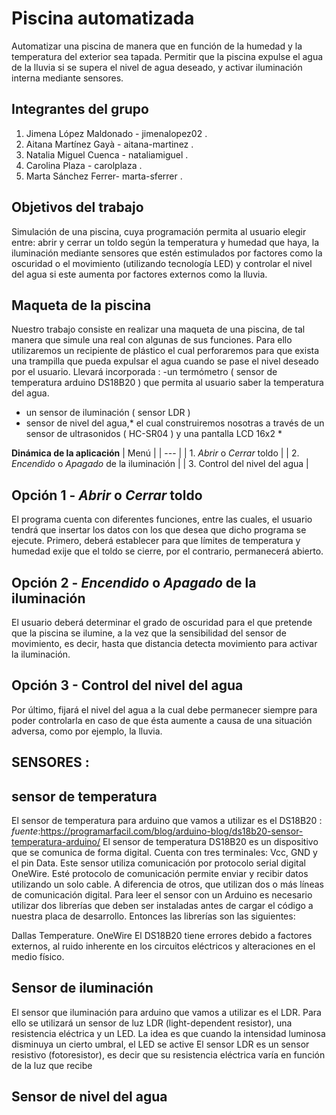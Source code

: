 # Piscina automatizada

Automatizar una piscina de manera que en función de la humedad y la temperatura del exterior sea tapada. Permitir que la piscina expulse el agua de la lluvia si se supera el nivel de agua deseado, y activar iluminación interna mediante sensores.

## Integrantes del grupo

 1. Jimena López Maldonado - jimenalopez02 .
 2. Aitana Martínez Gayà -  aitana-martinez .
 3. Natalia Miguel Cuenca -  nataliamiguel .
 4. Carolina Plaza -  carolplaza .
 5. Marta Sánchez Ferrer-  marta-sferrer .

## Objetivos del trabajo
Simulación de una piscina, cuya programación permita al usuario elegir entre: abrir y cerrar un toldo según la temperatura y humedad que haya, la iluminación mediante sensores que estén estimulados por factores como la oscuridad o el movimiento (utilizando tecnología LED) y controlar el nivel del agua si este aumenta por factores externos como la lluvia.
## Maqueta de la piscina
Nuestro trabajo consiste en realizar una maqueta de una piscina, de tal manera que simule una real con algunas de sus funciones.
Para ello utilizaremos un recipiente de plástico el cual perforaremos para que exista una trampilla que pueda expulsar el agua cuando se pase el nivel deseado por el usuario.
Llevará incorporada :
-un termómetro ( sensor de temperatura arduino  DS18B20 ) que permita al usuario saber la temperatura del agua.
- un sensor de iluminación ( sensor LDR )
- sensor de nivel del agua,* el cual construiremos nosotras a través de un sensor de ultrasonidos ( HC-SR04 ) y una pantalla LCD 16x2 *

**Dinámica de la aplicación**
| Menú |
| --- |
| 1. *Abrir* o *Cerrar* toldo  |
| 2. *Encendido* o *Apagado* de la iluminación |
| 3. Control del nivel del agua |

## Opción 1 - *Abrir* o *Cerrar* toldo
El programa cuenta con diferentes funciones, entre las cuales, el usuario tendrá que insertar los datos con los que desea que dicho programa se ejecute. 
Primero, deberá establecer para que límites de temperatura y humedad exije que el toldo se cierre, por el contrario, permanecerá abierto. 

## Opción 2 - *Encendido* o *Apagado* de la iluminación
El usuario deberá determinar el grado de oscuridad para el que pretende que la piscina se ilumine, a la vez que la sensibilidad del sensor de movimiento, es decir, hasta que distancia detecta movimiento para activar la iluminación. 

## Opción 3 - Control del nivel del agua
Por último, fijará el nivel del agua a la cual debe permanecer siempre para poder controlarla en caso de que ésta aumente a causa de una situación adversa, como por ejemplo, la lluvia. 
 
 
 
 
 
 
 
 
 ## SENSORES :
 ## sensor de temperatura
 El sensor de temperatura para arduino que vamos a utilizar es el DS18B20 :
*fuente*:https://programarfacil.com/blog/arduino-blog/ds18b20-sensor-temperatura-arduino/
El sensor de temperatura DS18B20 es un dispositivo que se comunica de forma digital. Cuenta con tres terminales: Vcc, GND y el pin Data. Este sensor utiliza comunicación por  protocolo serial digital OneWire. Esté protocolo de comunicación permite enviar y recibir datos utilizando un solo cable. A diferencia de otros, que utilizan dos o más líneas de comunicación digital. Para leer el sensor con un Arduino es necesario utilizar dos librerías que deben ser instaladas antes de cargar el código a nuestra placa de desarrollo. Entonces las librerías son las siguientes:

Dallas Temperature.
OneWire
El DS18B20 tiene errores debido a factores externos, al ruido inherente en los circuitos eléctricos y alteraciones en el medio físico.

## Sensor de iluminación
El sensor que iluminación para arduino que vamos a utilizar es el LDR.
Para ello se utilizará un sensor de luz LDR (light-dependent resistor), una resistencia eléctrica y un LED. La idea es que cuando la intensidad luminosa disminuya un cierto umbral, el LED se active
El sensor LDR es un sensor resistivo (fotoresistor), es decir que su resistencia eléctrica varía en función de la luz que recibe
 ## Sensor de nivel del agua
